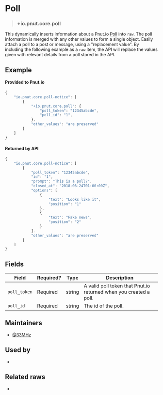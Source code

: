 # Poll

<!-- specify the "key" for the replacement value -->
> ### +io.pnut.core.poll

<!-- provide a description of the replacement value -->
This dynamically inserts information about a Pnut.io [Poll](http://pnut.io/docs/resources/poll/) into `raw`. The poll information is merged with any other values to form a single object.
Easily attach a poll to a post or message, using a "replacement value". By including the following example as a `raw` item, the API will replace the values given with relevant details from a poll stored in the API.

<!-- provide at least one example of what your raw might look like in the wild -->
## Example

#### Provided to Pnut.io
~~~ js
{
    "io.pnut.core.poll-notice": [
        {
            "+io.pnut.core.poll": {
                "poll_token": "12345abcde",
                "poll_id": "1",
            },
            "other_values": "are preserved"
        }
    ]
}
~~~

#### Returned by API
~~~ js
{
    "io.pnut.core.poll-notice": [
        {
            "poll_token": "12345abcde",
            "id": "1",
            "prompt": "This is a poll?",
            "closed_at": "2018-03-24T01:00:00Z",
            "options": [
                {
                    "text": "Looks like it",
                    "position": "1"
                },
                {
                    "text": "Fake news",
                    "position": "2"
                }
            ].
            "other_values": "are preserved"
        }
    ]
}
~~~


<!-- provide a complete description of the fields in the "value" object for your raw -->
## Fields

| Field | Required? | Type | Description |
| ----- | --------- | ---- | ----------- |
| `poll_token` | Required | string | A valid poll token that Pnut.io returned when you created a poll.|
| `poll_id` | Required | string | The id of the poll. |

<!-- provide a way to contact you -->
## Maintainers
* [@33MHz](https://beta.pnut.io/@33mhz)

<!-- provide references to compatible apps / service -->
## Used by
* 

<!-- provide references to related raws -->
## Related raws
* 
